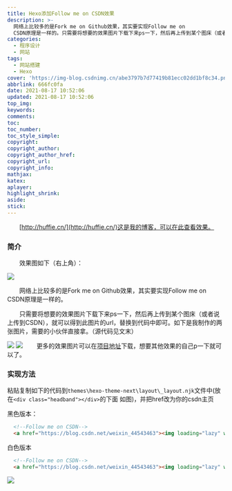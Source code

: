 ```yaml
---
title: Hexo添加Follow me on CSDN效果
description: >-
  网络上比较多的是Fork me on Github效果，其实要实现Follow me on
  CSDN原理是一样的。只需要将想要的效果图片下载下来ps一下，然后再上传到某个图床（或者说上传到CSDN），就可以得到此图片的url，替换到代码中即可。
categories:
  - 程序设计
  - 网站
tags:
  - 网站搭建
  - Hexo
cover: 'https://img-blog.csdnimg.cn/abe3797b7d77419b81ecc02dd1bf8c34.png'
abbrlink: 666fc0fa
date: 2021-08-17 10:52:06
updated: 2021-08-17 10:52:06
top_img:
keywords:
comments:
toc:
toc_number:
toc_style_simple:
copyright:
copyright_author:
copyright_author_href:
copyright_url:
copyright_info:
mathjax:
katex:
aplayer:
highlight_shrink:
aside:
stick:
---
```


&emsp;&emsp;[http://huffie.cn/](http://huffie.cn/)这是我的博客，可以在此查看效果。
### 简介
&emsp;&emsp;效果图如下（右上角）：

![](https://img.mahaofei.com/img/202112231924025-fellowme-csdn-1.png)



&emsp;&emsp;网络上比较多的是Fork me on Github效果，其实要实现Follow me on CSDN原理是一样的。

&emsp;&emsp;只需要将想要的效果图片下载下来ps一下，然后再上传到某个图床（或者说上传到CSDN），就可以得到此图片的url，替换到代码中即可。如下是我制作的两张图片，需要的小伙伴直接拿。（源代码见文末）

![](https://img-blog.csdnimg.cn/abe3797b7d77419b81ecc02dd1bf8c34.png)
![](https://img-blog.csdnimg.cn/1f8e1ef9be9f4f7db01fe3a2d57829de.png)
&emsp;&emsp;更多的效果图片可以在[项目地址](https://github.blog/2008-12-19-github-ribbons/)下载，想要其他效果的自己p一下就可以了。

### 实现方法
粘贴复制如下的代码到`themes\hexo-theme-next\layout\_layout.njk`文件中(放在`<div class="headband"></div>`的下面 如图)，并把href改为你的csdn主页

黑色版本：
```html
  <!--Follow me on CSDN-->
  <a href="https://blog.csdn.net/weixin_44543463"><img loading="lazy" width="149" height="149" style="position: absolute; top: 0; right: 0; border: 0;" src="https://img-blog.csdnimg.cn/abe3797b7d77419b81ecc02dd1bf8c34.png" class="attachment-full size-full" alt="Fork me on GitHub" data-recalc-dims="1"></a>
```

白色版本
```html
  <!--Follow me on CSDN-->
  <a href="https://blog.csdn.net/weixin_44543463"><img loading="lazy" width="149" height="149" style="position: absolute; top: 0; right: 0; border: 0;" src="https://img-blog.csdnimg.cn/1f8e1ef9be9f4f7db01fe3a2d57829de.png" class="attachment-full size-full" alt="Fork me on GitHub" data-recalc-dims="1"></a>
```
![](https://img.mahaofei.com/img/202112231925595-fellowme-csdn-2.png)
